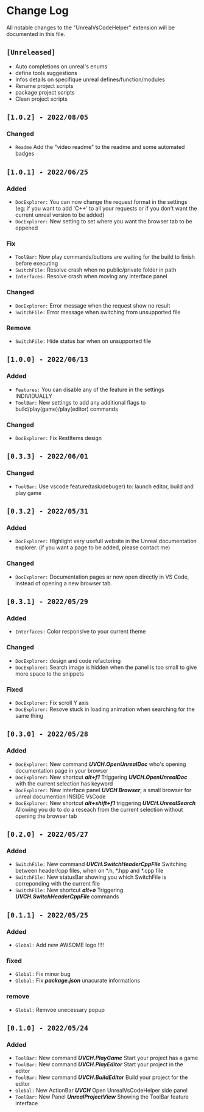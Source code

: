 # Change Log

All notable changes to the "UnrealVsCodeHelper" extension will be documented in this file.

## `[Unreleased]`
- Auto completions on unreal's enums
- define tools suggestions
- Infos details on specifique unreal defines/function/modules
- Rename project scripts
- package project scripts
- Clean project scripts

## `[1.0.2] - 2022/08/05`

### Changed
- `Readme` Add the "video readme" to the readme and some automated badges

## `[1.0.1] - 2022/06/25`
### Added
- `DocExplorer:` You can now change the request format in the settings (eg: if you want to add 'C++' to all your requests or if you don't want the current unreal version to be added)
- `DocExplorer:` New setting to set where you want the browser tab to be oppened

### Fix
- `ToolBar:` Now play commands/buttons are waiting for the build to finish before executing
- `SwitchFile:` Resolve crash when no public/private folder in path
- `Interfaces:` Resolve crash when moving any interface panel

### Changed
- `DocExplorer:` Error message when the request show no result
- `SwitchFile:` Error message when switching from unsupported file

### Remove
- `SwitchFile:` Hide status bar when on unsupported file

## `[1.0.0] - 2022/06/13`
### Added
- `Features:` You can disable any of the feature in the settings INDIVIDUALLY
- `ToolBar:` New settings to add any additional flags to build/play(game)/play(editor) commands

### Changed
- `DocExplorer:` Fix RestItems design

## `[0.3.3] - 2022/06/01`
### Changed
- `ToolBar:` Use vscode feature(task/debuger) to: launch editor, build and play game

## `[0.3.2] - 2022/05/31`
### Added
- `DocExplorer:` Highlight very usefull website in the Unreal documentation explorer. (if you want a page to be added, please contact me)

### Changed
- `DocExplorer:` Documentation pages ar now open directly in VS Code, instead of opening a new browser tab.


## `[0.3.1] - 2022/05/29`
### Added
- `Interfaces:` Color responsive to your current theme

### Changed
- `DocExplorer:` design and code refactoring
- `DocExplorer:` Search image is hidden when the panel is too small to give more space to the snippets

### Fixed
- `DocExplorer:` Fix scroll Y axis
- `DocExplorer:` Resove stuck in loading animation when searching for the same thing

## `[0.3.0] - 2022/05/28`
### Added
- `DocExplorer:` New command ***UVCH.OpenUnrealDoc*** who's opening documentation page in your browser
- `DocExplorer:` New shortcut ***alt+f1*** Triggering ***UVCH.OpenUnrealDoc*** with the current selection has keyword
- `DocExplorer:` New interface panel ***UVCH Browser***, a small browser for unreal documention INSIDE VsCode
- `DocExplorer:` New shortcut ***alt+shift+f1*** triggering ***UVCH.UnrealSearch*** Allowing you do to do a reseach from the current selection without opening the browser tab

## `[0.2.0] - 2022/05/27`
### Added
- `SwitchFile:` New command ***UVCH.SwitchHeaderCppFile*** Switching between header/cpp files, when on *.h, *.hpp and *.cpp file
- `SwitchFile:` New statusBar showing you which SwitchFile is correponding with the current file
- `SwitchFile:` New shortcut ***alt+o*** Triggering ***UVCH.SwitchHeaderCppFile*** commands

## `[0.1.1] - 2022/05/25`
### Added
- `Global:` Add new AWSOME logo !!!!

### fixed
- `Global:` Fix minor bug
- `Global:` Fix ***package.json*** unacurate informations

### remove
- `Global:` Remvoe unecessary popup

## `[0.1.0] - 2022/05/24`
### Added
- `ToolBar:` New command ***UVCH.PlayGame*** Start your project has a game
- `ToolBar:` New command ***UVCH.PlayEditor*** Start your project in the editor
- `ToolBar:` New command ***UVCH.BuildEditor*** Build your project for the editor
- `Global:` New ActionBar ***UVCH*** Open UnrealVsCodeHelper side panel
- `ToolBar:` New Panel ***UnrealProjectView*** Showing the ToolBar feature interface
